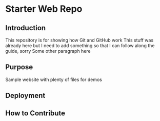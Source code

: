 # Starter Web Repo

## Introduction

This repository is for showing how Git and GitHub work
This stuff was already here but I need to add something so that I can follow along the guide, sorry
Some other paragraph here


## Purpose

Sample website with plenty of files for demos

## Deployment

## How to Contribute
